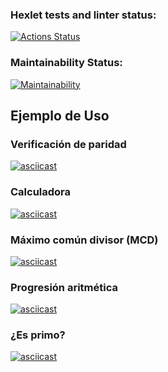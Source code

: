 ### Hexlet tests and linter status:

[![Actions Status](https://github.com/DiegoHLZ/frontend-project-98/actions/workflows/hexlet-check.yml/badge.svg)](https://github.com/DiegoHLZ/frontend-project-98/actions)

### Maintainability Status:

[![Maintainability](https://api.codeclimate.com/v1/badges/4eaf28ad9f1fa14c0e04/maintainability)](https://codeclimate.com/github/DiegoHLZ/frontend-project-98/maintainability)

## Ejemplo de Uso

### Verificación de paridad
[![asciicast](https://asciinema.org/a/LjvYJ0vovcCOTfQYdjpjKlGDi.svg)](https://asciinema.org/a/LjvYJ0vovcCOTfQYdjpjKlGDi)

### Calculadora
[![asciicast](https://asciinema.org/a/QGaomI9i9WfqrHzRxrpPlKCwg.svg)](https://asciinema.org/a/QGaomI9i9WfqrHzRxrpPlKCwg)

### Máximo común divisor (MCD)
[![asciicast](https://asciinema.org/a/LbXH7eDks0HuKIIV6eyHx5yfm.svg)](https://asciinema.org/a/LbXH7eDks0HuKIIV6eyHx5yfm)

### Progresión aritmética
[![asciicast](https://asciinema.org/a/BwRoXgxnhG4SPrWbusnpiOocZ.svg)](https://asciinema.org/a/BwRoXgxnhG4SPrWbusnpiOocZ)

### ¿Es primo?
[![asciicast](https://asciinema.org/a/YAXT8F256H4ndghQUKtj9t7h4.svg)](https://asciinema.org/a/YAXT8F256H4ndghQUKtj9t7h4)